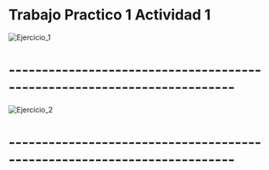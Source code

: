 # Trabajo Practico 1 Actividad 1
![Ejercicio_1](https://github.com/Pabloot2023/ORT_THP_2023_Java/assets/142069541/769d874e-2472-4878-ba07-bdd436a70472)
# ------------------------------------------------------------------------
![Ejercicio_2](https://github.com/Pabloot2023/ORT_THP_2023_Java/assets/142069541/44a86ec7-4601-4b01-9e7f-6b705288d8e9)
# ------------------------------------------------------------------------


